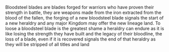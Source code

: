 Bloodsteel blades are blades forged for warriors who have proven their strength in battle, they are weapons made from the iron extracted from the blood of the fallen, the forging of a new bloodsteel blade signals the start of a new heraldry and any major Kingdom may offer the new lineage land.
To loose a bloodsteel blade is the greatest shame a heraldry can endure as it is like losing the strength they have built and the legacy of their bloodline, the loss of a blade, even if it is recovered signals the end of that heraldry as they will be stripped of all titles and land